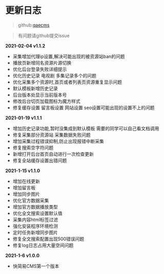 # 更新日志

> github:[qaecms](https://github.com/lala437/qaecms)

> 有问题请github提交issue

**2021-02-04 v1.1.2**
- 采集增加代理ip设置,解决可能出现的被资源站ban的问题
- 播放页新增同名资源片源切换
- 优化后台登录失败详细提示
- 优化历史记录 电视剧 多集记录多个的问题
- 优化采集多个资源时,首页或者列表页资源重复显示问题
- 默认模板新增历史记录
- 后台版本处显示当前版本号
- 修改后台切页加载图标为魔方样式
- 修复缓存设置 留言板设置 网站设置 seo设置可能出现的设置不上的问题

**2021-01-19 v1.1.1**
- 增加历史记录功能,暂时没集成到默认模板  需要的同学可以自己看文档调用
- 修复采集部分资源站 采集数据失败问题
- 增加采集过程错误抑制,防止出现报错中断采集
- 修复搜索空字符问题
- 新增打开后台首页自动进行一次检查更新
- 修复全站缓存设置出错问题

**2021-1-15 v1.1.0**
- 增加在线更新 
- 增加留言板 
- 增加同步图片 
- 优化官方数据采集
- 增加官方数据播放类型
- 优化全文搜索设置默认值 
- 采集内容html标签过滤 
- 强化安装程序环境检测 
- 定时任务新增同步图片
- 修复全文搜索配置出现500错误问题
- 修复log日志占用大量空间问题


**2021-1-6 v1.0.0**
- 快简易CMS第一个版本